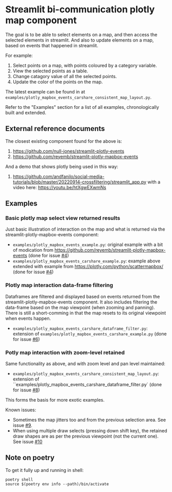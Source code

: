 # Streamlit bi-communication plotly map component

The goal is to be able to select elements on a map, and then access the selected elements in streamlit.
And also to update elements on a map, based on events that happened in streamlit.

For example:

1. Select points on a map, with points coloured by a category variable.
2. View the selected points as a table.
3. Change catagory value of all the selected points.
4. Update the color of the points on the map.

The latest example can be found in at `examples/plotly_mapbox_events_carshare_consistent_map_layout.py`.

Refer to the "Examples" section for a list of all examples, chronologically built and extended.

## External reference documents

The closest existing component found for the above is:

1. <https://github.com/null-jones/streamlit-plotly-events>
2. <https://github.com/reyemb/streamlit-plotly-mapbox-events>

And a demo that shows plotly being used in this way:

1. <https://github.com/andfanilo/social-media-tutorials/blob/master/20220914-crossfiltering/streamlit_app.py> with a video here: <https://youtu.be/htXgwEXwmNs>

## Examples

### Basic plotly map select view returned results

Just basic illustration of interaction on the map and what is returned via the streamlit-plotly-mapbox-events component:

* `examples/plotly_mapbox_events_example.py`: original example with a bit of modication from <https://github.com/reyemb/streamlit-plotly-mapbox-events> (done for issue [#4](https://github.com/WasteLabs/streamlit_bi_comms_plotly_map_component/issues/4))
* `examples/plotly_mapbox_events_carshare_example.py`: example above extended with example from <https://plotly.com/python/scattermapbox/> (done for issue [#4](https://github.com/WasteLabs/streamlit_bi_comms_plotly_map_component/issues/4))

### Plotly map interaction data-frame filtering

Dataframes are filtered and displayed based on events returned from the streamlit-plotly-mapbox-events component.
It also includes filtering the data-frame based on the map viewpoint (when zooming and panning).
There is still a short-comming in that the map resets to its original viewpoint when events happen.

* `examples/plotly_mapbox_events_carshare_dataframe_filter.py`: extension of `examples/plotly_mapbox_events_carshare_example.py` (done for issue [#6](https://github.com/WasteLabs/streamlit_bi_comms_plotly_map_component/issues/6))

### Potly map interaction with zoom-level retained

Same functionality as above, and with zoom level and pan level maintained:

* `examples/plotly_mapbox_events_carshare_consistent_map_layout.py`: extension of ``examples/plotly_mapbox_events_carshare_dataframe_filter.py` (done for issue [#8](https://github.com/WasteLabs/streamlit_bi_comms_plotly_map_component/issues/8>))

This forms the basis for more exotic examples.

Known issues:

* Sometimes the map jitters too and from the previous selection area. See issue [#9](https://github.com/WasteLabs/streamlit_bi_comms_plotly_map_component/issues/9).
* When using multiple draw selects (pressing down shift key), the retained draw shapes are as per the previous viewpoint (not the current one). See issue [#10](https://github.com/WasteLabs/streamlit_bi_comms_plotly_map_component/issues/10)

## Note on poetry

To get it fully up and running in shell:

```
poetry shell
source $(poetry env info --path)/bin/activate
```
